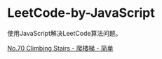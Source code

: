 # LeetCode-by-JavaScript

使用JavaScript解决LeetCode算法问题。


[No.70 Climbing Stairs - 爬楼梯 - 简单](./70.ClimbingStairs.md)

